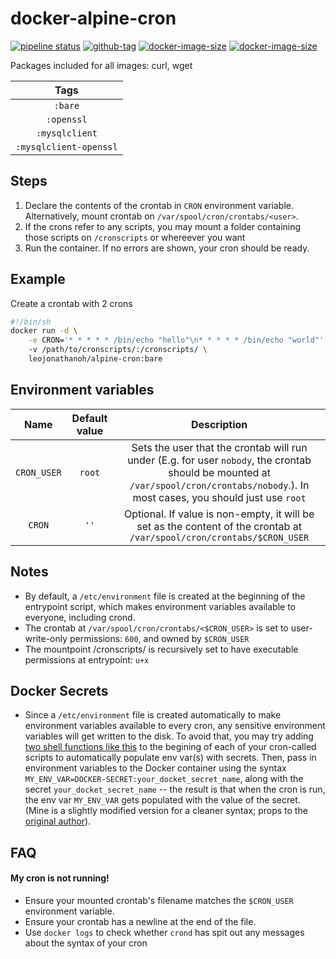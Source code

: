 # docker-alpine-cron

[![pipeline status](https://gitlab.com/leojonathanoh/docker-alpine-cron/badges/dev/pipeline.svg)](https://gitlab.com/leojonathanoh/docker-alpine-cron/commits/dev)
[![github-tag](https://img.shields.io/github/tag/leojonathanoh/docker-alpine-cron)](https://github.com/leojonathanoh/docker-alpine-cron/releases/)
[![docker-image-size](https://img.shields.io/microbadger/image-size/leojonathanoh/docker-alpine-cron/latest)](https://hub.docker.com/r/leojonathanoh/docker-alpine-cron)
[![docker-image-size](https://img.shields.io/microbadger/image-size/leojonathanoh/docker-alpine-cron/latest)](https://hub.docker.com/r/leojonathanoh/docker-alpine-cron)

Packages included for all images: curl, wget

| Tags |
|:-------:| 
| `:bare` | 
| `:openssl` | 
| `:mysqlclient` | 
| `:mysqlclient-openssl` |

## Steps
1. Declare the contents of the crontab in `CRON` environment variable. Alternatively, mount crontab on `/var/spool/cron/crontabs/<user>`.
2. If the crons refer to any scripts, you may mount a folder containing those scripts on `/cronscripts` or whereever you want
3. Run the container. If no errors are shown, your cron should be ready.

## Example

Create a crontab with 2 crons

```sh
#!/bin/sh
docker run -d \
    -e CRON='* * * * * /bin/echo "hello"\n* * * * * /bin/echo "world"'
    -v /path/to/cronscripts/:/cronscripts/ \
    leojonathanoh/alpine-cron:bare
```
## Environment variables

| Name | Default value | Description
|:-------:|:---------------:|:---------:|
| `CRON_USER` | `root` | Sets the user that the crontab will run under (E.g. for user `nobody`, the crontab should be mounted at `/var/spool/cron/crontabs/nobody`.). In most cases, you should just use `root`
| `CRON` | `''` | Optional. If value is non-empty, it will be set as the content of the crontab at `/var/spool/cron/crontabs/$CRON_USER`

## Notes
- By default, a `/etc/environment` file is created at the beginning of the entrypoint script, which makes environment variables available to everyone, including crond.
- The crontab at `/var/spool/cron/crontabs/<$CRON_USER>` is set to user-write-only permissions: `600`, and owned by `$CRON_USER`
- The mountpoint /cronscripts/ is recursively set to have executable permissions at entrypoint: `u+x`

## Docker Secrets
- Since a `/etc/environment` file is created automatically to make environment variables available to every cron, any sensitive environment variables will get written to the disk. To avoid that, you may try adding [two shell functions like this](https://gitlab.com/leojonathanoh/hlstatsxce-perl/blob/master/variants/alpine/cron/docker-entrypoint.sh) to the begining of each of your cron-called scripts to automatically populate env var(s) with secrets. Then, pass in environment variables to the Docker container using the syntax `MY_ENV_VAR=DOCKER-SECRET:your_docket_secret_name`, along with the secret `your_docket_secret_name` -- the result is that when the cron is run, the env var `MY_ENV_VAR` gets populated with the value of the secret. (Mine is a slightly modified version for a cleaner syntax; props to the [original author](https://gist.github.com/bvis/b78c1e0841cfd2437f03e20c1ee059fe#file-env_secrets_expand-sh)).

## FAQ

#### My cron is not running!
 - Ensure your mounted crontab's filename matches the `$CRON_USER` environment variable.
 - Ensure your crontab has a newline at the end of the file.
 - Use `docker logs` to check whether `crond` has spit out any messages about the syntax of your cron
